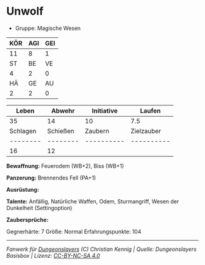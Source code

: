 # Unwolf  
- Gruppe: Magische Wesen  

| KÖR | AGI | GEI |  
| --- | --- | --- |  
| 11  | 8   | 1   |
| ST  | BE  | VE  |  
| 4   | 2   | 0   |
| HÄ  | GE  | AU  |  
| 2   | 2   | 0   |


| Leben    | Abwehr   | Initiative | Laufen     |
| -------- | -------- | ---------- | ---------- |
| 35       | 14       | 10         | 7.5        |
| Schlagen | Schießen | Zaubern    | Zielzauber |
| -------- | -------- | ---------- | ---------- |
| 16       | 12       |            |            |

**Bewaffnung:**
Feuerodem (WB+2), Biss (WB+1)

**Panzerung:**
Brennendes Fell (PA+1)

**Ausrüstung:**


**Talente:**
Anfällig, Natürliche Waffen, Odem, Sturmangriff, Wesen der Dunkelheit (Settingoption)

**Zaubersprüche:**


Gegnerhärte: 7
Größe: Normal
Erfahrungspunkte: 104



___
*Fanwerk für [Dungeonslayers](https://www.dungeonslayers.net/) (C) Christian Kennig | Quelle: Dungeonslayers Basisbox | Lizenz: [CC-BY-NC-SA 4.0](https://creativecommons.org/licenses/by-nc-sa/4.0/deed.de)*